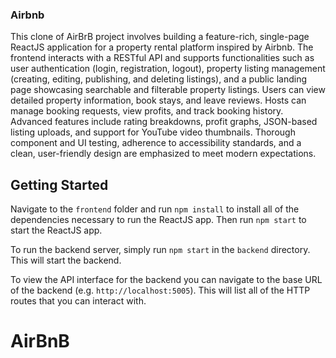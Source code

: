 ### Airbnb 

This clone of AirBrB project involves building a feature-rich, single-page ReactJS application for a property rental platform inspired by Airbnb. The frontend interacts with a RESTful API and supports functionalities such as user authentication (login, registration, logout), property listing management (creating, editing, publishing, and deleting listings), and a public landing page showcasing searchable and filterable property listings. Users can view detailed property information, book stays, and leave reviews. Hosts can manage booking requests, view profits, and track booking history. Advanced features include rating breakdowns, profit graphs, JSON-based listing uploads, and support for YouTube video thumbnails. Thorough component and UI testing, adherence to accessibility standards, and a clean, user-friendly design are emphasized to meet modern expectations.

## Getting Started

Navigate to the `frontend` folder and run `npm install` to install all of the dependencies necessary to run the ReactJS app. Then run `npm start` to start the ReactJS app.

To run the backend server, simply run `npm start` in the `backend` directory. This will start the backend.

To view the API interface for the backend you can navigate to the base URL of the backend (e.g. `http://localhost:5005`). This will list all of the HTTP routes that you can interact with.
# AirBnB
